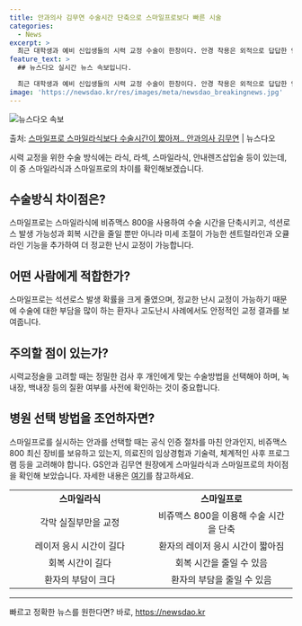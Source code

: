 ```yaml
---
title: 안과의사 김무연 수술시간 단축으로 스마일프로보다 빠른 시술
categories:
  - News
excerpt: >
  최근 대학생과 예비 신입생들의 시력 교정 수술이 한창이다. 안경 착용은 외적으로 답답한 인상을 줄 수 있는 …
feature_text: >
  ## 뉴스다오 실시간 뉴스 속보입니다.

  최근 대학생과 예비 신입생들의 시력 교정 수술이 한창이다. 안경 착용은 외적으로 답답한 인상을 줄 수 있는 …
image: 'https://newsdao.kr/res/images/meta/newsdao_breakingnews.jpg'
---
```


![뉴스다오 속보](https://newsdao.kr/res/images/meta/newsdao_breakingnews.jpg)

<p>출처: <a href="https://newsdao.kr/3119" rel="dofollow">스마일프로 스마일라식보다 수술시간이 짧아져.. 안과의사 김무연</a> | 뉴스다오</p>

<p data-ke-size="size16">시력 교정을 위한 수술 방식에는 라식, 라섹, 스마일라식, 안내렌즈삽입술 등이 있는데, 이 중 스마일라식과 스마일프로의 차이를 확인해보겠습니다.</p>
<h2 data-ke-size="size26">수술방식 차이점은?</h2>
<p data-ke-size="size16">스마일프로는 스마일라식에 비쥬맥스 800을 사용하여 수술 시간을 단축시키고, 석션로스 발생 가능성과 회복 시간을 줄일 뿐만 아니라 미세 조절이 가능한 센트럴라인과 오큘라인 기능을 추가하여 더 정교한 난시 교정이 가능합니다.</p>
<h2 data-ke-size="size26">어떤 사람에게 적합한가?</h2>
<p data-ke-size="size16">스마일프로는 석션로스 발생 확률을 크게 줄였으며, 정교한 난시 교정이 가능하기 때문에 수술에 대한 부담을 많이 하는 환자나 고도난시 사례에서도 안정적인 교정 결과를 보여줍니다.</p>
<h2 data-ke-size="size26">주의할 점이 있는가?</h2>
<p data-ke-size="size16">시력교정술을 고려할 때는 정밀한 검사 후 개인에게 맞는 수술방법을 선택해야 하며, 녹내장, 백내장 등의 질환 여부를 사전에 확인하는 것이 중요합니다.</p>
<h2 data-ke-size="size26">병원 선택 방법을 조언하자면?</h2>
<p data-ke-size="size16">스마일프로를 실시하는 안과를 선택할 때는 공식 인증 절차를 마친 안과인지, 비쥬맥스 800 최신 장비를 보유하고 있는지, 의료진의 임상경험과 기술력, 체계적인 사후 프로그램 등을 고려해야 합니다. GS안과 김무연 원장에게 스마일라식과 스마일프로의 차이점을 확인해 보았습니다. 자세한 내용은 <a href="https://newsdao.kr/3119">여기</a>를 참고하세요.</p>
<table>
<tbody>
<tr>
<td style="width: 274px; text-align: center; height: 17px;"><b>스마일라식</b></td>
<td style="width: 274px; text-align: center; height: 17px;"><b>스마일프로</b></td>
</tr>
<tr>
<td style="width: 274px; text-align: center; height: 17px;">각막 실질부만을 교정</td>
<td style="width: 274px; text-align: center; height: 17px;">비쥬맥스 800을 이용해 수술 시간을 단축</td>
</tr>
<tr>
<td style="width: 274px; text-align: center; height: 17px;">레이저 응시 시간이 길다</td>
<td style="width: 274px; text-align: center; height: 17px;">환자의 레이저 응시 시간이 짧아짐</td>
</tr>
<tr>
<td style="width: 274px; text-align: center; height: 17px;">회복 시간이 길다</td>
<td style="width: 274px; text-align: center; height: 17px;">회복 시간을 줄일 수 있음</td>
</tr>
<tr>
<td style="width: 274px; text-align: center; height: 17px;">환자의 부담이 크다</td>
<td style="width: 274px; text-align: center; height: 17px;">환자의 부담을 줄일 수 있음</td>
</tr>
</tbody>
</table>
<hr> 

빠르고 정확한 뉴스를 원한다면? 바로, <a href="https://newsdao.kr" rel="dofollow">https://newsdao.kr</a>


